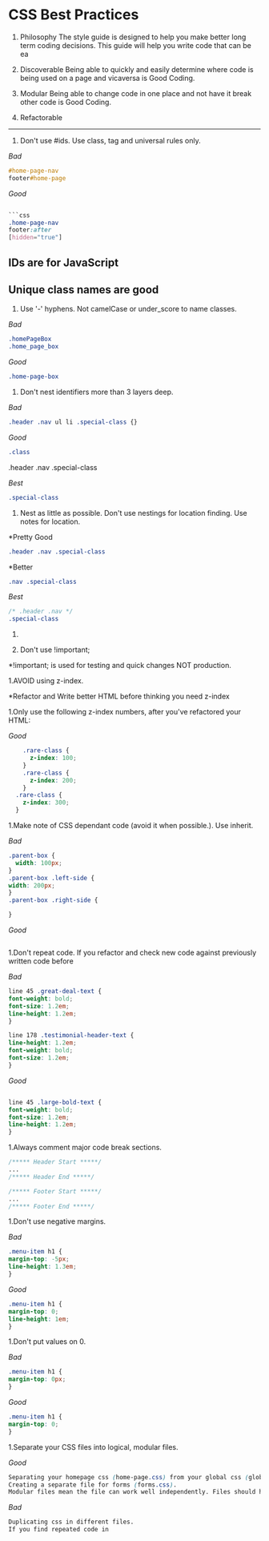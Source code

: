 CSS Best Practices
===========

1. Philosophy
The style guide is designed to help you make better long term coding decisions. This guide will help you write code that can be ea

1. Discoverable
Being able to quickly and easily determine where code is being used on a page and vicaversa is Good Coding. 

1. Modular
Being able to change code in one place and not have it break other code is Good Coding.

1. Refactorable

* * *
1. Don't use #ids. Use class, tag and universal rules only.

*Bad*
```css
#home-page-nav
footer#home-page
```

*Good*
```css

```css
.home-page-nav
footer:after
[hidden="true"]
```

## IDs are for JavaScript
## Unique class names are good

1. Use '-' hyphens. Not camelCase or under_score to name classes.

*Bad*
```css
.homePageBox
.home_page_box
```

*Good*
```css
.home-page-box
```

1. Don't nest identifiers more than 3 layers deep.

*Bad*
```css
.header .nav ul li .special-class {}
```

*Good*
```css 
.class
```

.header .nav .special-class

*Best*
```css
.special-class
```

1. Nest as little as possible. Don't use nestings for location finding. Use notes for location.

*Pretty Good
```css
.header .nav .special-class
```

*Better
```css
.nav .special-class
```

*Best*
```css
/* .header .nav */
.special-class
```

1.

1. Don't use !important;

*!important; is used for testing and quick changes NOT production.

1.AVOID using z-index.

*Refactor and Write better HTML before thinking you need z-index

1.Only use the following z-index numbers, after you've refactored your HTML:

*Good*
```css
	.rare-class {
	  z-index: 100;
	}
	.rare-class {
	  z-index: 200;
	} 
  .rare-class {
  	z-index: 300;
  }
```


1.Make note of CSS dependant code (avoid it when possible.). Use inherit.

*Bad*
```css
.parent-box {
  width: 100px;
}
.parent-box .left-side {
width: 200px;
}
.parent-box .right-side {

}
```

*Good*
```css

```

1.Don't repeat code. If you refactor and check new code against previously written code before

*Bad*
```css
line 45 .great-deal-text {
font-weight: bold;
font-size: 1.2em;
line-height: 1.2em;
}

line 178 .testimonial-header-text {
line-height: 1.2em;
font-weight: bold;
font-size: 1.2em;
}
```

*Good*
```css

line 45 .large-bold-text {
font-weight: bold;
font-size: 1.2em;
line-height: 1.2em;
}
```

1.Always comment major code break sections.

```css
/***** Header Start *****/
...
/***** Header End *****/

/***** Footer Start *****/
...
/***** Footer End *****/
```

1.Don't use negative margins.

*Bad*
```css 
.menu-item h1 {
margin-top: -5px;
line-height: 1.3em;
}
```

*Good*
```css 
.menu-item h1 {
margin-top: 0;
line-height: 1em;
}
```

1.Don't put values on 0.

*Bad*
```css 
.menu-item h1 {
margin-top: 0px;
}
```

*Good*
```css 
.menu-item h1 {
margin-top: 0;
}
```

1.Separate your CSS files into logical, modular files.

*Good*
```css
Separating your homepage css (home-page.css) from your global css (global.css).
Creating a separate file for forms (forms.css).
Modular files mean the file can work well independently. Files should have no more than one depency files (global.css).
```

*Bad*
```css
Duplicating css in different files. 
If you find repeated code in 
```

